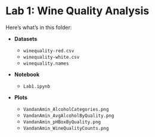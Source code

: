 # Lab 1: Wine Quality Analysis

Here’s what’s in this folder:

- **Datasets**
  - `winequality-red.csv`
  - `winequality-white.csv`
  - `winequality.names`

- **Notebook**
  - `Lab1.ipynb`

- **Plots**
  - `VandanAmin_AlcoholCategories.png`
  - `VandanAmin_AvgAlcoholByQuality.png`
  - `VandanAmin_pHBoxByQuality.png`
  - `VandanAmin_WineQualityCounts.png`
